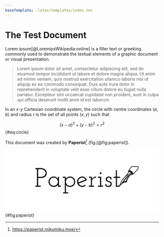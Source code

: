 ```yaml
---
baseTemplate: .latex/templates/index.tex
---
```


# The Test Document

Lorem ipsum[@LoremipsWikipedia:online] is a filler text or greeking commonly used to demonstrate the textual elements of a graphic document or visual presentation.

> Lorem ipsum dolor sit amet, consectetur adipiscing elit, sed do eiusmod tempor incididunt ut labore et dolore magna aliqua. Ut enim ad minim veniam, quis nostrud exercitation ullamco laboris nisi ut aliquip ex ea commodo consequat. Duis aute irure dolor in reprehenderit in voluptate velit esse cillum dolore eu fugiat nulla pariatur. Excepteur sint occaecat cupidatat non proident, sunt in culpa qui officia deserunt mollit anim id est laborum.

In an $x$-$y$ Cartesian coordinate system, the circle with centre coordinates $(a, b)$ and radius $r$ is the set of all points $(x, y)$ such that

$$
(x - a)^2 + (y - b)^2 = r^2
$$ {#eq:circle}

This document was created by **Paperist**[^paperist] (fig.[@fig:paperist]).

[^paperist]: https://paperist.mikumiku.moe/

![Paperist Logo](../assets/paperist-logo.png){#fig:paperist}
